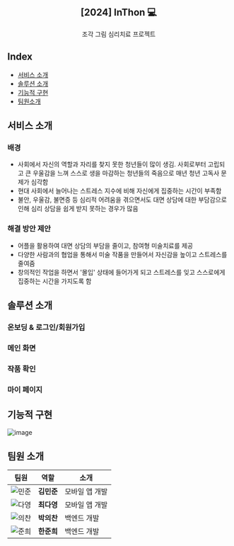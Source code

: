 
<div align="center">
<h2>[2024] InThon 💻</h2>
조각 그림 심리치료 프로젝트
</div>

## Index
  - [서비스 소개](#서비스-소개) 
  - [솔루션 소개](#솔루션-소개)
  - [기능적 구현](#기능적-구현)
  - [팀원소개](#팀원-소개)
<!--  Other options to write Readme
  - [Deployment](#deployment)
  - [Used or Referenced Projects](Used-or-Referenced-Projects)
-->
## 서비스 소개
<!--Wirte one paragraph of project description -->  
### 배경
- 사회에서 자신의 역할과 자리를 찾지 못한 청년들이 많이 생김. 사회로부터 고립되고 큰 우울감을 느껴 스스로 생을 마감하는 청년들의 죽음으로 매년 청년 고독사 문제가 심각함
- 현대 사회에서 늘어나는 스트레스 지수에 비해 자신에게 집중하는 시간이 부족함
- 불안, 우울감, 불면증 등 심리적 어려움을 겪으면서도 대면 상담에 대한 부담감으로 인해 심리 상담을 쉽게 받지 못하는 경우가 많음

### 해결 방안 제안
- 어플을 활용하여 대면 상담의 부담을 줄이고, 참여형 미술치료를 제공
- 다양한 사람과의 협업을 통해서 미술 작품을 만들어서 자신감을 높이고 스트레스를 줄여줌
- 창의적인 작업을 하면서 '몰입' 상태에 들어가게 되고 스트레스를 잊고 스스로에게 집중하는 시간을 가지도록 함

## 솔루션 소개
### 온보딩 & 로그인/회원가입

### 메인 화면

### 작품 확인

### 마이 페이지

## 기능적 구현
![image](https://github.com/user-attachments/assets/d37f103b-9902-4cf3-9e92-6c0606ecbb5c)

## 팀원 소개

| 팀원 | 역할 | 소개 |
|------|------|------|
| ![민준](https://example.com/photo2.png) | **김민준** | 모바일 앱 개발 |
| ![다영](https://example.com/photo1.png) | **최다영** | 모바일 앱 개발 |
| ![의찬](https://example.com/photo3.png) | **박의찬** | 백엔드 개발 |
| ![준희](https://example.com/photo3.png) | **한준희** | 백엔드 개발 |

